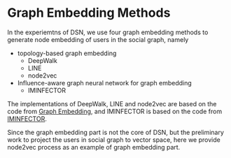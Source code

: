 # Graph Embedding Methods

In the experiemtns of DSN, we use four graph embedding methods to generate node embedding of users in the social graph, namely
- topology-based graph embedding
    - DeepWalk
    - LINE
    - node2vec
- Influence-aware graph neural network for graph embedding
    - IMINFECTOR
    
The implementations of DeepWalk, LINE and node2vec are based on the code from [Graph Embedding](https://github.com/shenweichen/GraphEmbedding), and IMINFECTOR is based on the code from [IMINFECTOR](https://github.com/geopanag/IMINFECTOR).
 
Since the graph embedding part is not the core of DSN, but the preliminary work to project the users in social graph to vector space, here we provide node2vec process as an example of graph embedding part.
  

